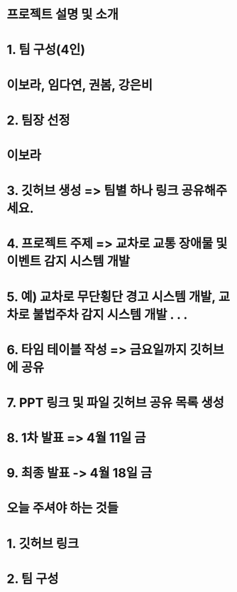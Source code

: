 # 프로젝트 설명 및 소개

# 1. 팀 구성(4인)
# 이보라, 임다연, 권봄, 강은비

# 2. 팀장 선정
# 이보라

# 3. 깃허브 생성 => 팀별 하나 링크 공유해주세요.
# 4. 프로젝트 주제 => 교차로 교통 장애물 및 이벤트 감지 시스템 개발
# 5. 예) 교차로 무단횡단 경고 시스템 개발, 교차로 불법주차 감지 시스템 개발 . . .
# 6. 타임 테이블 작성 => 금요일까지 깃허브에 공유
# 7. PPT 링크 및 파일 깃허브 공유 목록 생성
# 8. 1차 발표 => 4월 11일 금
# 9. 최종 발표 -> 4월 18일 금

# 오늘 주셔야 하는 것들
# 1. 깃허브 링크
# 2. 팀 구성
